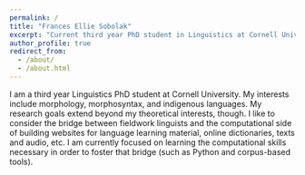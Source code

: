```yaml
---
permalink: /
title: "Frances Ellie Sobolak"
excerpt: "Current third year PhD student in Linguistics at Cornell University"
author_profile: true
redirect_from:
  - /about/
  - /about.html
---
```



I am a third year Linguistics PhD student at Cornell University. My interests include morphology, morphosyntax, and indigenous languages. My research goals extend beyond my theoretical interests, though. I like to consider the bridge between fieldwork linguists and the computational side of building websites for language learning material, online dictionaries, texts and audio, etc. I am currently focused on learning the computational skills necessary in order to foster that bridge (such as Python and corpus-based tools).

